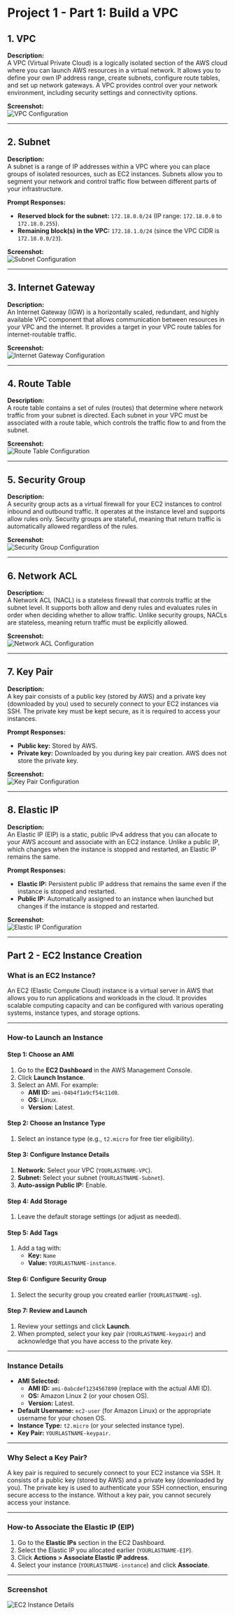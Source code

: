 # Project 1 - Part 1: Build a VPC

## 1. VPC
**Description:**  
A VPC (Virtual Private Cloud) is a logically isolated section of the AWS cloud where you can launch AWS resources in a virtual network. It allows you to define your own IP address range, create subnets, configure route tables, and set up network gateways. A VPC provides control over your network environment, including security settings and connectivity options.

**Screenshot:**  
![VPC Configuration](Project/ScreenShots/VPC.png)  


---

## 2. Subnet
**Description:**  
A subnet is a range of IP addresses within a VPC where you can place groups of isolated resources, such as EC2 instances. Subnets allow you to segment your network and control traffic flow between different parts of your infrastructure.

**Prompt Responses:**  
- **Reserved block for the subnet:** `172.18.0.0/24` (IP range: `172.18.0.0` to `172.18.0.255`).  
- **Remaining block(s) in the VPC:** `172.18.1.0/24` (since the VPC CIDR is `172.18.0.0/23`).

**Screenshot:**  
![Subnet Configuration](Project/ScreenShots/Subnet.png)  


---

## 3. Internet Gateway
**Description:**  
An Internet Gateway (IGW) is a horizontally scaled, redundant, and highly available VPC component that allows communication between resources in your VPC and the internet. It provides a target in your VPC route tables for internet-routable traffic.

**Screenshot:**  
![Internet Gateway Configuration](Project/ScreenShots/GateWay.png)  


---

## 4. Route Table
**Description:**  
A route table contains a set of rules (routes) that determine where network traffic from your subnet is directed. Each subnet in your VPC must be associated with a route table, which controls the traffic flow to and from the subnet.

**Screenshot:**  
![Route Table Configuration](Project/ScreenShots/RouteTable.png)  


---

## 5. Security Group
**Description:**  
A security group acts as a virtual firewall for your EC2 instances to control inbound and outbound traffic. It operates at the instance level and supports allow rules only. Security groups are stateful, meaning that return traffic is automatically allowed regardless of the rules.

**Screenshot:**  
![Security Group Configuration](Project/ScreenShots/SecurityGroup.png)  


---

## 6. Network ACL
**Description:**  
A Network ACL (NACL) is a stateless firewall that controls traffic at the subnet level. It supports both allow and deny rules and evaluates rules in order when deciding whether to allow traffic. Unlike security groups, NACLs are stateless, meaning return traffic must be explicitly allowed.

**Screenshot:**  
![Network ACL Configuration](Project/ScreenShots/NetworkACL.png)  


---

## 7. Key Pair
**Description:**  
A key pair consists of a public key (stored by AWS) and a private key (downloaded by you) used to securely connect to your EC2 instances via SSH. The private key must be kept secure, as it is required to access your instances.

**Prompt Responses:**  
- **Public key:** Stored by AWS.  
- **Private key:** Downloaded by you during key pair creation. AWS does not store the private key.

**Screenshot:**  
![Key Pair Configuration](Project/ScreenShots/KeyPair.png)  


---

## 8. Elastic IP
**Description:**  
An Elastic IP (EIP) is a static, public IPv4 address that you can allocate to your AWS account and associate with an EC2 instance. Unlike a public IP, which changes when the instance is stopped and restarted, an Elastic IP remains the same.

**Prompt Responses:**  
- **Elastic IP:** Persistent public IP address that remains the same even if the instance is stopped and restarted.  
- **Public IP:** Automatically assigned to an instance when launched but changes if the instance is stopped and restarted.

**Screenshot:**  
![Elastic IP Configuration](Project/ScreenShots/ElasticIP.png)  


---

## Part 2 - EC2 Instance Creation

### What is an EC2 Instance?
An EC2 (Elastic Compute Cloud) instance is a virtual server in AWS that allows you to run applications and workloads in the cloud. It provides scalable computing capacity and can be configured with various operating systems, instance types, and storage options.

---

### How-to Launch an Instance

#### Step 1: Choose an AMI
1. Go to the **EC2 Dashboard** in the AWS Management Console.
2. Click **Launch Instance**.
3. Select an AMI. For example:
   - **AMI ID:** `ami-04b4f1a9cf54c11d0`.
   - **OS:** Linux.
   - **Version:** Latest.

#### Step 2: Choose an Instance Type
1. Select an instance type (e.g., `t2.micro` for free tier eligibility).

#### Step 3: Configure Instance Details
1. **Network:** Select your VPC (`YOURLASTNAME-VPC`).
2. **Subnet:** Select your subnet (`YOURLASTNAME-Subnet`).
3. **Auto-assign Public IP:** Enable.

#### Step 4: Add Storage
1. Leave the default storage settings (or adjust as needed).

#### Step 5: Add Tags
1. Add a tag with:
   - **Key:** `Name`
   - **Value:** `YOURLASTNAME-instance`.

#### Step 6: Configure Security Group
1. Select the security group you created earlier (`YOURLASTNAME-sg`).

#### Step 7: Review and Launch
1. Review your settings and click **Launch**.
2. When prompted, select your key pair (`YOURLASTNAME-keypair`) and acknowledge that you have access to the private key.

---

### Instance Details
- **AMI Selected:**
  - **AMI ID:** `ami-0abcdef1234567890` (replace with the actual AMI ID).
  - **OS:** Amazon Linux 2 (or your chosen OS).
  - **Version:** Latest.
- **Default Username:** `ec2-user` (for Amazon Linux) or the appropriate username for your chosen OS.
- **Instance Type:** `t2.micro` (or your selected instance type).
- **Key Pair:** `YOURLASTNAME-keypair`.

---

### Why Select a Key Pair?
A key pair is required to securely connect to your EC2 instance via SSH. It consists of a public key (stored by AWS) and a private key (downloaded by you). The private key is used to authenticate your SSH connection, ensuring secure access to the instance. Without a key pair, you cannot securely access your instance.

---

### How-to Associate the Elastic IP (EIP)
1. Go to the **Elastic IPs** section in the EC2 Dashboard.
2. Select the Elastic IP you allocated earlier (`YOURLASTNAME-EIP`).
3. Click **Actions > Associate Elastic IP address**.
4. Select your instance (`YOURLASTNAME-instance`) and click **Associate**.

---

### Screenshot
![EC2 Instance Details](project/screenshots/ec2-instance-details.png)
